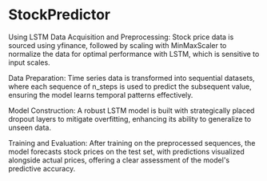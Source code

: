 # StockPredictor
Using LSTM
Data Acquisition and Preprocessing: Stock price data is sourced using yfinance, followed by scaling with MinMaxScaler to normalize the data for optimal performance with LSTM, which is sensitive to input scales.

Data Preparation: Time series data is transformed into sequential datasets, where each sequence of n_steps is used to predict the subsequent value, ensuring the model learns temporal patterns effectively.

Model Construction: A robust LSTM model is built with strategically placed dropout layers to mitigate overfitting, enhancing its ability to generalize to unseen data.

Training and Evaluation: After training on the preprocessed sequences, the model forecasts stock prices on the test set, with predictions visualized alongside actual prices, offering a clear assessment of the model's predictive accuracy.
